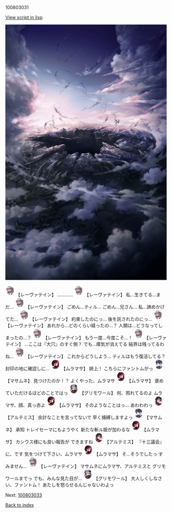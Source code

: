 100803031

[View script in lisp](../scripts/100803031.txt)

![101_hole.png](../images/backgrounds/101_hole.png)

<img src="../images/units/100221.png" alt="100221.png" height="34"/>
【レーヴァテイン】
…………

<img src="../images/units/100221.png" alt="100221.png" height="34"/>
【レーヴァテイン】
私…生きてる…まだ…

<img src="../images/units/100221.png" alt="100221.png" height="34"/>
【レーヴァテイン】
ごめん…ティル…
ごめん…兄さん…
私…諦めかけてた…

<img src="../images/units/100221.png" alt="100221.png" height="34"/>
【レーヴァテイン】
約束したのにっ…
後を託されたのにっ…

<img src="../images/units/100221.png" alt="100221.png" height="34"/>
【レーヴァテイン】
あれから…どのくらい経ったの…？
人類は…どうなってしまったの…？

<img src="../images/units/100221.png" alt="100221.png" height="34"/>
【レーヴァテイン】
もう一度…今度こそ…！

<img src="../images/units/100221.png" alt="100221.png" height="34"/>
【レーヴァテイン】
…ここは『大穴』のすぐ側？
でも…瘴気が消えてる
結界は残ってるわね…

<img src="../images/units/100221.png" alt="100221.png" height="34"/>
【レーヴァテイン】
これからどうしよう…
ティルはもう復活してる？
封印の地に確認しに…

<img src="../images/units/3102511.png" alt="3102511.png" height="34"/>
【ムラマサ】
姉上！
こちらにファントムがっ

<img src="../images/units/3100111.png" alt="3100111.png" height="34"/>
【マサムネ】
見つけたのか！？
よくやった、ムラマサ

<img src="../images/units/3102511.png" alt="3102511.png" height="34"/>
【ムラマサ】
褒めていただけるほどのことではっ

<img src="../images/units/3501711.png" alt="3501711.png" height="34"/>
【グリモワール】
何、照れてるのよ
ムラマサ、顔、真っ赤よ

<img src="../images/units/3102511.png" alt="3102511.png" height="34"/>
【ムラマサ】
そのようなことはっ…
あわわわっ

<img src="../images/units/3400111.png" alt="3400111.png" height="34"/>
【アルテミス】
余計なことを言ってないで
早く捕縛しますよっ

<img src="../images/units/3100111.png" alt="3100111.png" height="34"/>
【マサムネ】
承知
トレイセーマにもようやく
新たな斬ル姫が加わるな

<img src="../images/units/3102511.png" alt="3102511.png" height="34"/>
【ムラマサ】
カシウス様にも良い報告が
できますね

<img src="../images/units/3400111.png" alt="3400111.png" height="34"/>
【アルテミス】
『十三議会』に、です
気をつけて下さい、ムラマサ

<img src="../images/units/3102511.png" alt="3102511.png" height="34"/>
【ムラマサ】
そ…そうでしたっ
すみません…

<img src="../images/units/100221.png" alt="100221.png" height="34"/>
【レーヴァテイン】
マサムネにムラマサ、アルテミスと
グリモワールまでっ
でも、みんな見た目が…

<img src="../images/units/3501711.png" alt="3501711.png" height="34"/>
【グリモワール】
大人しくしなさい、ファントム！
あたしを怒らせるんじゃないわよっ

Next: [100803033](100803033.md)

[Back to index](index.md)
